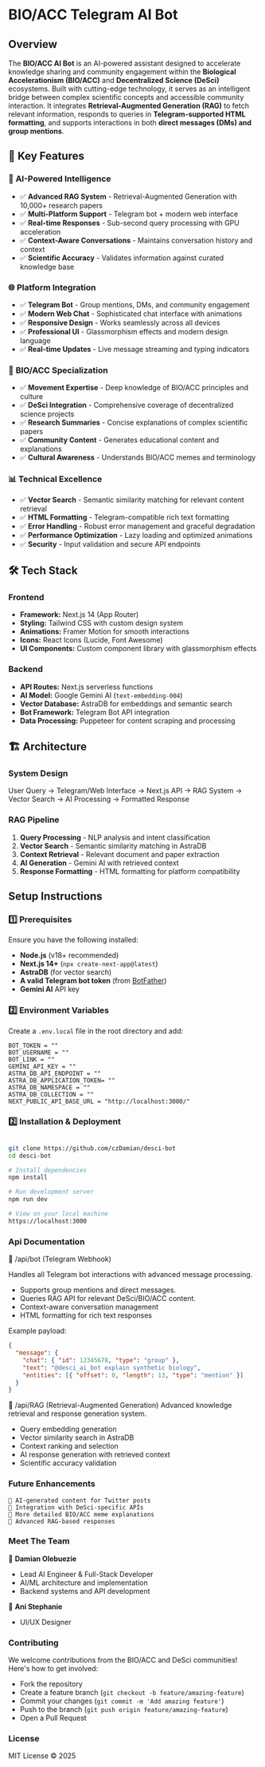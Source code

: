 # BIO/ACC Telegram AI Bot

## Overview

The **BIO/ACC AI Bot** is an AI-powered assistant designed to accelerate knowledge sharing and community engagement within the **Biological Accelerationism (BIO/ACC)** and **Decentralized Science (DeSci)** ecosystems. Built with cutting-edge technology, it serves as an intelligent bridge between complex scientific concepts and accessible community interaction. It integrates **Retrieval-Augmented Generation (RAG)** to fetch relevant information, responds to queries in **Telegram-supported HTML formatting**, and supports interactions in both **direct messages (DMs) and group mentions**.

## 🚀 Key Features

### 🤖 **AI-Powered Intelligence**

- ✅ **Advanced RAG System** - Retrieval-Augmented Generation with 10,000+ research papers
- ✅ **Multi-Platform Support** - Telegram bot + modern web interface
- ✅ **Real-time Responses** - Sub-second query processing with GPU acceleration
- ✅ **Context-Aware Conversations** - Maintains conversation history and context
- ✅ **Scientific Accuracy** - Validates information against curated knowledge base

### 🌐 **Platform Integration**

- ✅ **Telegram Bot** - Group mentions, DMs, and community engagement
- ✅ **Modern Web Chat** - Sophisticated chat interface with animations
- ✅ **Responsive Design** - Works seamlessly across all devices
- ✅ **Professional UI** - Glassmorphism effects and modern design language
- ✅ **Real-time Updates** - Live message streaming and typing indicators

### 🔬 **BIO/ACC Specialization**

- ✅ **Movement Expertise** - Deep knowledge of BIO/ACC principles and culture
- ✅ **DeSci Integration** - Comprehensive coverage of decentralized science projects
- ✅ **Research Summaries** - Concise explanations of complex scientific papers
- ✅ **Community Content** - Generates educational content and explanations
- ✅ **Cultural Awareness** - Understands BIO/ACC memes and terminology

### 📊 **Technical Excellence**

- ✅ **Vector Search** - Semantic similarity matching for relevant content retrieval
- ✅ **HTML Formatting** - Telegram-compatible rich text formatting
- ✅ **Error Handling** - Robust error management and graceful degradation
- ✅ **Performance Optimization** - Lazy loading and optimized animations
- ✅ **Security** - Input validation and secure API endpoints

## 🛠️ Tech Stack

### **Frontend**

- **Framework:** Next.js 14 (App Router)
- **Styling:** Tailwind CSS with custom design system
- **Animations:** Framer Motion for smooth interactions
- **Icons:** React Icons (Lucide, Font Awesome)
- **UI Components:** Custom component library with glassmorphism effects

### **Backend**

- **API Routes:** Next.js serverless functions
- **AI Model:** Google Gemini AI (`text-embedding-004`)
- **Vector Database:** AstraDB for embeddings and semantic search
- **Bot Framework:** Telegram Bot API integration
- **Data Processing:** Puppeteer for content scraping and processing

## 🏗️ Architecture

### **System Design**

User Query → Telegram/Web Interface → Next.js API → RAG System → Vector Search → AI Processing → Formatted Response

### **RAG Pipeline**

1. **Query Processing** - NLP analysis and intent classification
2. **Vector Search** - Semantic similarity matching in AstraDB
3. **Context Retrieval** - Relevant document and paper extraction
4. **AI Generation** - Gemini AI with retrieved context
5. **Response Formatting** - HTML formatting for platform compatibility

## Setup Instructions

### 1️⃣ Prerequisites

Ensure you have the following installed:

- **Node.js** (v18+ recommended)
- **Next.js 14+** (`npx create-next-app@latest`)
- **AstraDB** (for vector search)
- **A valid Telegram bot token** (from [BotFather](https://t.me/BotFather))
- **Gemini AI** API key

### 2️⃣ Environment Variables

Create a `.env.local` file in the root directory and add:

```env
BOT_TOKEN = ""
BOT_USERNAME = ""
BOT_LINK = ""
GEMINI_API_KEY = ""
ASTRA_DB_API_ENDPOINT = ""
ASTRA_DB_APPLICATION_TOKEN= ""
ASTRA_DB_NAMESPACE = ""
ASTRA_DB_COLLECTION = ""
NEXT_PUBLIC_API_BASE_URL = "http://localhost:3000/"

```

### 2️⃣ Installation & Deployment

```bash

git clone https://github.com/czDamian/desci-bot
cd desci-bot

# Install dependencies
npm install

# Run development server
npm run dev

# View on your local machine
https://localhost:3000
```

### Api Documentation

📌 /api/bot (Telegram Webhook)

Handles all Telegram bot interactions with advanced message processing.

- Supports group mentions and direct messages.
- Queries RAG API for relevant DeSci/BIO/ACC content.
- Context-aware conversation management
- HTML formatting for rich text responses

Example payload:

```json
{
  "message": {
    "chat": { "id": 12345678, "type": "group" },
    "text": "@desci_ai_bot explain synthetic biology",
    "entities": [{ "offset": 0, "length": 13, "type": "mention" }]
  }
}
```

📌 /api/RAG (Retrieval-Augmented Generation)
Advanced knowledge retrieval and response generation system.

- Query embedding generation
- Vector similarity search in AstraDB
- Context ranking and selection
- AI response generation with retrieved context
- Scientific accuracy validation

### Future Enhancements

    🔹 AI-generated content for Twitter posts
    🔹 Integration with DeSci-specific APIs
    🔹 More detailed BIO/ACC meme explanations
    🔹 Advanced RAG-based responses

### Meet The Team

🔹 **Damian Olebuezie**

- Lead AI Engineer & Full-Stack Developer
- AI/ML architecture and implementation
- Backend systems and API development

🔹 **Ani Stephanie**

- UI/UX Designer

### Contributing

We welcome contributions from the BIO/ACC and DeSci communities! Here's how to get involved:

- Fork the repository
- Create a feature branch (`git checkout -b feature/amazing-feature`)
- Commit your changes (`git commit -m 'Add amazing feature'`)
- Push to the branch (`git push origin feature/amazing-feature`)
- Open a Pull Request

### License

MIT License © 2025
